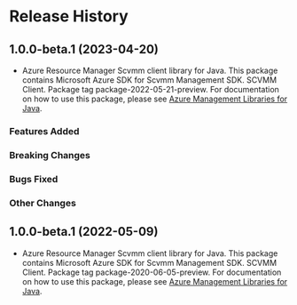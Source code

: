 # Release History

## 1.0.0-beta.1 (2023-04-20)

- Azure Resource Manager Scvmm client library for Java. This package contains Microsoft Azure SDK for Scvmm Management SDK. SCVMM Client. Package tag package-2022-05-21-preview. For documentation on how to use this package, please see [Azure Management Libraries for Java](https://aka.ms/azsdk/java/mgmt).

### Features Added

### Breaking Changes

### Bugs Fixed

### Other Changes

## 1.0.0-beta.1 (2022-05-09)

- Azure Resource Manager Scvmm client library for Java. This package contains Microsoft Azure SDK for Scvmm Management SDK. SCVMM Client. Package tag package-2020-06-05-preview. For documentation on how to use this package, please see [Azure Management Libraries for Java](https://aka.ms/azsdk/java/mgmt).

